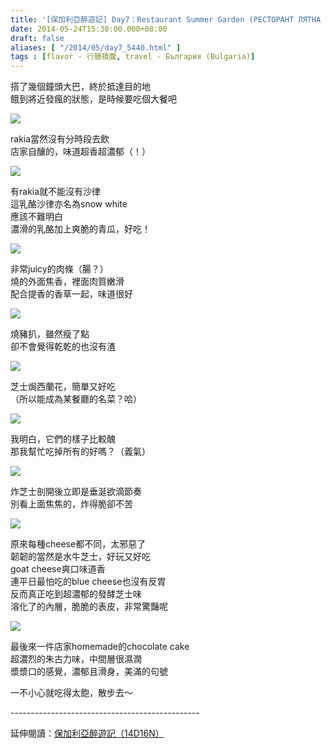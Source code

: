 ```yaml
---
title: '[保加利亞醉遊記] Day7：Restaurant Summer Garden (РЕСТОРАНТ ЛЯТНА ГРАДИНА)'
date: 2014-05-24T15:30:00.000+08:00
draft: false
aliases: [ "/2014/05/day7_5440.html" ]
tags : [flavor - 行膳積腹, travel - България (Bulgaria)]
---
```


搭了幾個鐘頭大巴，終於抵達目的地  
餓到將近發瘋的狀態，是時候要吃個大餐吧  

![](/images/bulgaria7d1.jpg)

rakia當然沒有分時段去飲  
店家自釀的，味道超香超濃郁（！）  

![](/images/bulgaria7d2.jpg)

有rakia就不能沒有沙律  
這乳酪沙律亦名為snow white  
應該不難明白  
濃滑的乳酪加上爽脆的青瓜，好吃！  

![](/images/bulgaria7d3.jpg)

非常juicy的肉條（腸？）  
燒的外面焦香，裡面肉質嫩滑  
配合提香的香草一起，味道很好  

![](/images/bulgaria7d4.jpg)

燒豬扒，雖然瘦了點  
卻不會覺得乾乾的也沒有渣  

![](/images/bulgaria7d5.jpg)

芝士焗西蘭花，簡單又好吃  
（所以能成為某餐廳的名菜？哈）  

![](/images/bulgaria7d6.jpg)

我明白，它們的樣子比較醜  
那我幫忙吃掉所有的好嗎？（義氣）  

![](/images/bulgaria7d7.jpg)

炸芝士剖開後立即是垂涎欲滴節奏  
別看上面焦焦的，炸得脆卻不苦  

![](/images/bulgaria7d8.jpg)

原來每種cheese都不同，太邪惡了  
韌韌的當然是水牛芝士，好玩又好吃  
goat cheese爽口味道香  
連平日最怕吃的blue cheese也沒有反胃  
反而真正吃到超濃郁的發酵芝士味  
溶化了的內層，脆脆的表皮，非常驚豔呢  

![](/images/bulgaria7d9.jpg)

最後來一件店家homemade的chocolate cake  
超濃烈的朱古力味，中間層很濕潤  
漿漿口的感覺，濃郁且滑身，美滿的句號  
  
一不小心就吃得太飽，散步去～  
  
\-----------------------------------------------  
  
延伸閱讀：[保加利亞醉遊記（14D16N）](https://hidie.net/bulgaria14d16n/)
